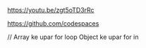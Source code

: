 https://youtu.be/zgt5oTD3rRc

https://github.com/codespaces

// 
Array ke upar for loop 
Object ke upar for in 